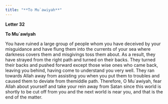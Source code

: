 ```yaml
---
title: "**To Mu`awiyah**" 
---
```

**Letter 32**

**To Mu\`awiyah**

You have ruined a large group of people whom you have deceived by your misguidance and have flung them into the currents of your sea where darkness covers them and misgivings toss them about\. As a result, they have strayed from the right path and turned on their backs\. They turned their backs and pushed forward except those wise ones who came back, leaving you behind, having come to understand you very well\. They ran towards Allah away from assisting you when you put them to troubles and caused them to deviate from themiddle path\. Therefore, O Mu\`awiyah, fear Allah about yourself and take your rein away from Satan since this world is shortly to be cut off from you and the next world is near you, and that is the end of the matter\.


